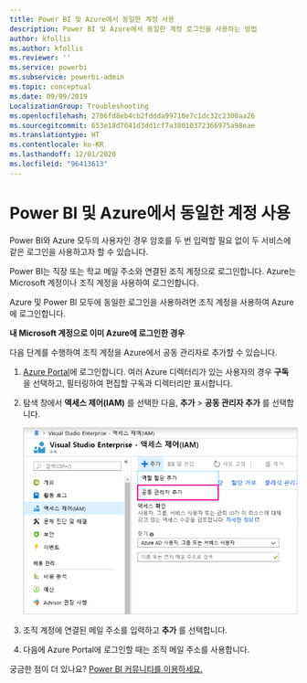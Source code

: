 ```yaml
---
title: Power BI 및 Azure에서 동일한 계정 사용
description: Power BI 및 Azure에서 동일한 계정 로그인을 사용하는 방법
author: kfollis
ms.author: kfollis
ms.reviewer: ''
ms.service: powerbi
ms.subservice: powerbi-admin
ms.topic: conceptual
ms.date: 09/09/2019
LocalizationGroup: Troubleshooting
ms.openlocfilehash: 2706fd8eb4cb2fddda99710e7c1dc32c2300aa26
ms.sourcegitcommit: 653e18d7041d3dd1cf7a38010372366975a98eae
ms.translationtype: HT
ms.contentlocale: ko-KR
ms.lasthandoff: 12/01/2020
ms.locfileid: "96413613"
---
```

# <a name="using-the-same-account-for-power-bi-and-azure"></a>Power BI 및 Azure에서 동일한 계정 사용

Power BI와 Azure 모두의 사용자인 경우 암호를 두 번 입력할 필요 없이 두 서비스에 같은 로그인을 사용하고자 할 수 있습니다.

Power BI는 직장 또는 학교 메일 주소와 연결된 조직 계정으로 로그인합니다.  Azure는 Microsoft 계정이나 조직 계정을 사용하여 로그인합니다.

Azure 및 Power BI 모두에 동일한 로그인을 사용하려면 조직 계정을 사용하여 Azure에 로그인합니다.

**내 Microsoft 계정으로 이미 Azure에 로그인한 경우**

다음 단계를 수행하여 조직 계정을 Azure에서 공동 관리자로 추가할 수 있습니다.

1. [Azure Portal](https://portal.azure.com/)에 로그인합니다. 여러 Azure 디렉터리가 있는 사용자의 경우 **구독** 을 선택하고, 필터링하여 편집할 구독과 디렉터리만 표시합니다.

1. 탐색 창에서 **액세스 제어(IAM)** 를 선택한 다음, **추가** \> **공동 관리자 추가** 를 선택합니다.

    ![공동 관리자 추가가 호출된 액세스 제어의 스크린샷.](media/service-admin-how-to-use-the-same-account-as-azure/add-co-administrator.png)

1. 조직 계정에 연결된 메일 주소를 입력하고 **추가** 를 선택합니다.

1. 다음에 Azure Portal에 로그인할 때는 조직 메일 주소를 사용합니다.

궁금한 점이 더 있나요? [Power BI 커뮤니티를 이용하세요.](https://community.powerbi.com/)
